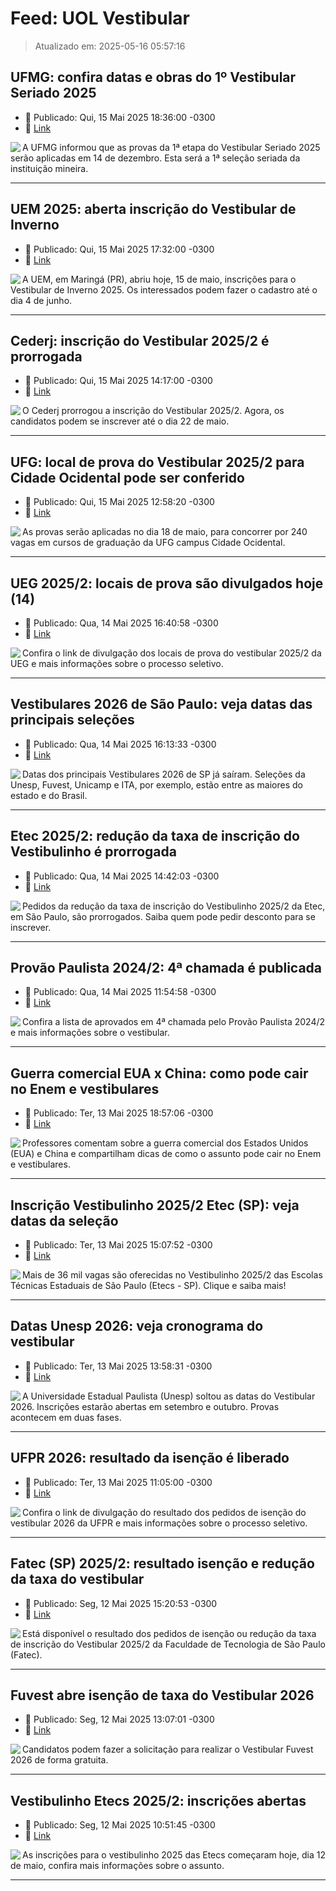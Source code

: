 # Feed: UOL Vestibular

> Atualizado em: 2025-05-16 05:57:16


## UFMG: confira datas e obras do 1º Vestibular Seriado 2025

- 📅 Publicado: Qui, 15 Mai 2025 18:36:00 -0300
- 🔗 [Link](https://vestibular.brasilescola.uol.com.br/noticias/ufmg-anuncia-datas-e-livros-do-1-vestibular-seriado-2025/357723.html)

<img align="left" src="https://conteudo.imguol.com.br/c/noticias/cb/2025/05/15/vestibular-seriado-2025-da-ufmg-1747345188961_v2_142x100.png" />  A UFMG informou que as provas da 1ª etapa do Vestibular Seriado 2025 serão aplicadas em 14 de dezembro. Esta será a 1ª seleção seriada da instituição mineira.

---

## UEM 2025: aberta inscrição do Vestibular de Inverno

- 📅 Publicado: Qui, 15 Mai 2025 17:32:00 -0300
- 🔗 [Link](https://vestibular.brasilescola.uol.com.br/noticias/parana-uem-abre-inscricao-do-vestibular-de-inverno-2025/357722.html)

<img align="left" src="https://conteudo.imguol.com.br/c/noticias/8d/2025/05/15/vestibular-de-inverno-2025-da-uem-1747341287636_v2_142x100.png" />  A UEM, em Maringá (PR), abriu hoje, 15 de maio, inscrições para o Vestibular de Inverno 2025. Os interessados podem fazer o cadastro até o dia 4 de junho.

---

## Cederj: inscrição do Vestibular 2025/2 é prorrogada

- 📅 Publicado: Qui, 15 Mai 2025 14:17:00 -0300
- 🔗 [Link](https://vestibular.brasilescola.uol.com.br/noticias/cederj-prorroga-inscricao-do-vestibular-2025-2/357720.html)

<img align="left" src="https://conteudo.imguol.com.br/c/noticias/0c/2025/05/15/vestibular-20252-do-cederj-1747329589042_v2_142x100.jpg" />  O Cederj prorrogou a inscrição do Vestibular 2025/2. Agora, os candidatos podem se inscrever até o dia 22 de maio.

---

## UFG: local de prova do Vestibular 2025/2 para Cidade Ocidental pode ser conferido

- 📅 Publicado: Qui, 15 Mai 2025 12:58:20 -0300
- 🔗 [Link](https://vestibular.brasilescola.uol.com.br/noticias/ufg-local-prova-vestibular-2025-2-cidade-ocidental-conferido/357707.html)

<img align="left" src="https://conteudo.imguol.com.br/c/noticias/e7/2025/05/15/fundo-azul-listras-branca-e-cinza-escuro-foto-da-reitoria-da-ufg-texto-ufg-vestibular-20252-cidade-ocidental-1747324788799_v2_142x100.jpg" />  As provas serão aplicadas no dia 18 de maio, para concorrer por 240 vagas em cursos de graduação da UFG campus Cidade Ocidental.

---

## UEG 2025/2: locais de prova são divulgados hoje (14)

- 📅 Publicado: Qua, 14 Mai 2025 16:40:58 -0300
- 🔗 [Link](https://vestibular.brasilescola.uol.com.br/noticias/locais-de-prova-do-vestibular-2025-2-da-ueg/357713.html)

<img align="left" src="https://conteudo.imguol.com.br/c/noticias/f4/2025/05/14/campus-da-ueg-com-fundo-cinza-texto-na-imagem-ueg-20252-1747251888481_v2_142x100.jpg" />  Confira o link de divulgação dos locais de prova do vestibular 2025/2 da UEG e mais informações sobre o processo seletivo.

---

## Vestibulares 2026 de São Paulo: veja datas das principais seleções

- 📅 Publicado: Qua, 14 Mai 2025 16:13:33 -0300
- 🔗 [Link](https://vestibular.brasilescola.uol.com.br/noticias/vestibulares-2026-de-sao-paulo-confira-datas-da-unesp-fuvest-unicamp-e-outras-selecoes/357716.html)

<img align="left" src="https://conteudo.imguol.com.br/c/noticias/80/2025/05/14/estudante-ruiva-sorrindo-e-apontando-para-cima-1747251288570_v2_142x100.jpg" />  Datas dos principais Vestibulares 2026 de SP já saíram. Seleções da Unesp, Fuvest, Unicamp e ITA, por exemplo, estão entre as maiores do estado e do Brasil.

---

## Etec 2025/2: redução da taxa de inscrição do Vestibulinho é prorrogada

- 📅 Publicado: Qua, 14 Mai 2025 14:42:03 -0300
- 🔗 [Link](https://vestibular.brasilescola.uol.com.br/noticias/etec-sp-prorroga-prazo-reducao-taxa-inscricao-vestibulinho-2025-2/357715.html)

<img align="left" src="https://conteudo.imguol.com.br/c/noticias/d0/2025/05/14/fundo-com-tons-de-roxo-listras-preto-e-branco-foto-do-caderno-de-prova-do-vestibulinho-da-etec-1747244688018_v2_142x100.jpg" />  Pedidos da redução da taxa de inscrição do Vestibulinho 2025/2 da Etec, em São Paulo, são prorrogados. Saiba quem pode pedir desconto para se inscrever.

---

## Provão Paulista 2024/2: 4ª chamada é publicada

- 📅 Publicado: Qua, 14 Mai 2025 11:54:58 -0300
- 🔗 [Link](https://vestibular.brasilescola.uol.com.br/noticias/4-chamada-do-provao-paulista-e-divulgada/357714.html)

<img align="left" src="https://conteudo.imguol.com.br/c/noticias/4b/2025/05/14/httpss3staticbrasilescolauolcombrvestibular202407provao-paulista-2024jpg-1747234788534_v2_142x100.jpg" />  Confira a lista de aprovados em 4ª chamada pelo Provão Paulista 2024/2 e mais informações sobre o vestibular.

---

## Guerra comercial EUA x China: como pode cair no Enem e vestibulares

- 📅 Publicado: Ter, 13 Mai 2025 18:57:06 -0300
- 🔗 [Link](https://vestibular.brasilescola.uol.com.br/noticias/guerra-comercial-eua-china-enem-vestibulares/357712.html)

<img align="left" src="https://conteudo.imguol.com.br/c/noticias/f9/2025/05/13/bandeira-dos-estados-unidos-e-china-ilustracao-indica-economia-1747173577873_v2_142x100.jpg" />  Professores comentam sobre a guerra comercial dos Estados Unidos (EUA) e China e compartilham dicas de como o assunto pode cair no Enem e vestibulares.

---

## Inscrição Vestibulinho 2025/2 Etec (SP): veja datas da seleção

- 📅 Publicado: Ter, 13 Mai 2025 15:07:52 -0300
- 🔗 [Link](https://vestibular.brasilescola.uol.com.br/noticias/etec-sp-vagas-datas-inscricao-vestibulinho-2025-2/357709.html)

<img align="left" src="https://conteudo.imguol.com.br/c/noticias/3b/2025/05/13/fundo-com-tons-de-roxo-listras-preto-e-branco-foto-do-caderno-de-prova-do-vestibulinho-da-etec-1747159778097_v2_142x100.jpg" />  Mais de 36 mil vagas são oferecidas no Vestibulinho 2025/2 das Escolas Técnicas Estaduais de São Paulo (Etecs - SP). Clique e saiba mais!

---

## Datas Unesp 2026: veja cronograma do vestibular

- 📅 Publicado: Ter, 13 Mai 2025 13:58:31 -0300
- 🔗 [Link](https://vestibular.brasilescola.uol.com.br/noticias/unesp-datas-vestibular-2026-cronograma/357708.html)

<img align="left" src="https://conteudo.imguol.com.br/c/noticias/0e/2025/05/13/fundo-verde-listras-preto-e-branco-foto-do-campus-da-unesp-e-gramado-1747155578090_v2_142x100.jpg" />  A Universidade Estadual Paulista (Unesp) soltou as datas do Vestibular 2026. Inscrições estarão abertas em setembro e outubro. Provas acontecem em duas fases.

---

## UFPR 2026: resultado da isenção é liberado

- 📅 Publicado: Ter, 13 Mai 2025 11:05:00 -0300
- 🔗 [Link](https://vestibular.brasilescola.uol.com.br/noticias/resultado-parcial-da-isencao-do-vestibular-2026-da-ufpr-e-liberado/357706.html)

<img align="left" src="https://conteudo.imguol.com.br/c/noticias/b0/2025/05/13/campus-da-ufpr-com-fundo-rosa-texto-na-imagem-ufpr-vestibular-2026-1747145378220_v2_142x100.png" />  Confira o link de divulgação do resultado dos pedidos de isenção do vestibular 2026 da UFPR e mais informações sobre o processo seletivo.

---

## Fatec (SP) 2025/2: resultado isenção e redução da taxa do vestibular

- 📅 Publicado: Seg, 12 Mai 2025 15:20:53 -0300
- 🔗 [Link](https://vestibular.brasilescola.uol.com.br/noticias/fatec-sp-resultado-da-isencao-e-reducao-da-taxa-de-inscricao-do-vestibular-2025-2-esta-disponivel/357680.html)

<img align="left" src="https://conteudo.imguol.com.br/c/noticias/a0/2025/05/12/fundo-azul-e-branco-listras-branco-e-preto-foto-de-auditorio-da-fatec-texto-fatec-vestibular-20252-1747074160484_v2_142x100.jpg" />  Está disponível o resultado dos pedidos de isenção ou redução da taxa de inscrição do Vestibular 2025/2 da Faculdade de Tecnologia de São Paulo (Fatec).

---

## Fuvest abre isenção de taxa do Vestibular 2026

- 📅 Publicado: Seg, 12 Mai 2025 13:07:01 -0300
- 🔗 [Link](https://vestibular.brasilescola.uol.com.br/noticias/fuvest-abre-isencao-taxa-vestibular-2026/357701.html)

<img align="left" src="https://conteudo.imguol.com.br/c/noticias/91/2025/05/12/fundo-branco-com-cinza-listras-preto-e-branco-foto-de-estudantes-em-campus-da-usp-texto-fuvest-vestibular-2026-1747066059638_v2_142x100.jpg" />  Candidatos podem fazer a solicitação para realizar o Vestibular Fuvest 2026 de forma gratuita.

---

## Vestibulinho Etecs 2025/2: inscrições abertas

- 📅 Publicado: Seg, 12 Mai 2025 10:51:45 -0300
- 🔗 [Link](https://vestibular.brasilescola.uol.com.br/noticias/inscricoes-para-o-vestibulinho-das-estecs-comecam-hoje-12/357699.html)

<img align="left" src="https://conteudo.imguol.com.br/c/noticias/e4/2025/05/12/estudante-sorri-texto-na-imagem-etecs-2025-1747057961102_v2_142x100.jpg" />  As inscrições para o vestibulinho 2025 das Etecs começaram hoje, dia 12 de maio, confira mais informações sobre o assunto.

---
